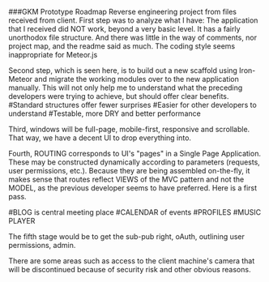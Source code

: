 ###GKM Prototype Roadmap
Reverse engineering project from files received from client. First step was to analyze what I have: The application that I received did NOT work, beyond a very basic level. It has a fairly unorthodox file structure. And there was little in the way of comments, nor project map, and the readme said as much. The coding style seems inappropriate for Meteor.js

Second step, which is seen here, is to build out a new scaffold using Iron-Meteor and migrate the working modules over to the new application manually. This will not only help me to understand what the preceding developers were trying to achieve, but should offer clear benefits.
#Standard structures offer fewer surprises
#Easier for other developers to understand
#Testable, more DRY and better performance

Third, windows will be full-page, mobile-first, responsive and scrollable. That way, we have a decent UI to drop everything into.

Fourth, ROUTING corresponds to UI's "pages" in a Single Page Application. These may be constructed dynamically according to parameters (requests, user permissions, etc.). Because they are being assembled on-the-fly, it makes sense that routes reflect VIEWS of the MVC pattern and not the MODEL, as the previous developer seems to have preferred. Here is a first pass.

#BLOG is central meeting place
#CALENDAR of events
#PROFILES
#MUSIC PLAYER

The fifth stage would be to get the sub-pub right, oAuth, outlining user permissions, admin.

There are some areas such as access to the client machine's camera that will be discontinued because of security risk and other obvious reasons.

